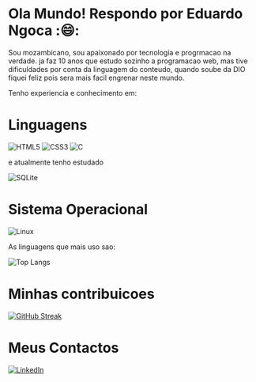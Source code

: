 # Ola Mundo! Respondo por Eduardo Ngoca ::smile::

Sou mozambicano, sou apaixonado por tecnologia e progrmacao na verdade. ja faz 10 anos que estudo sozinho  a programacao web, mas tive dificuldades por conta 
da linguagem do conteudo, quando soube da DIO fiquei feliz pois sera mais facil engrenar neste mundo.

Tenho experiencia e conhecimento em:
# Linguagens

![HTML5](https://img.shields.io/badge/HTML5-000?style=for-the-badge&logo=html5) 
![CSS3](https://img.shields.io/badge/CSS3-000?style=for-the-badge&logo=css3&logoColor=264CE4) 
![C](https://img.shields.io/badge/C-000?style=for-the-badge&logo=c) 

e atualmente tenho estudado 

![SQLite](https://img.shields.io/badge/SQLite-000?style=for-the-badge&logo=sqlite&logoColor=07405E)

# Sistema Operacional

![Linux](https://img.shields.io/badge/Linux-000?style=for-the-badge&logo=linux&logoColor=FCC624)

As linguagens que mais uso sao:

![Top Langs](https://github-readme-stats-git-masterrstaa-rickstaa.vercel.app/api/top-langs/?username=el-ngoca&bg_color=000&border_color=30A3DC&title_color=E94D5F&text_color=FFF)

# Minhas contribuicoes 
[![GitHub Streak](https://streak-stats.demolab.com/?user=el-ngoca&theme=bear&background=000&border=30A3DC&dates=FFF)](https://git.io/streak-stats)

# Meus Contactos
[![LinkedIn](https://img.shields.io/badge/LinkedIn-000?style=for-the-badge&logo=linkedin&logoColor=0E76A8)](https://www.linkedin.com/company/intelligent-system-lda/)
